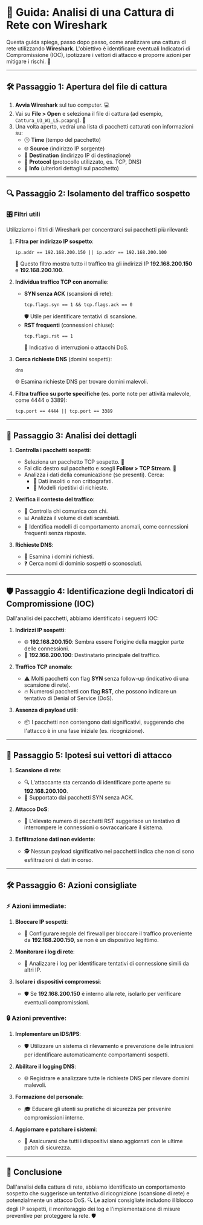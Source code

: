 # 📘 Guida: Analisi di una Cattura di Rete con Wireshark

Questa guida spiega, passo dopo passo, come analizzare una cattura di rete utilizzando **Wireshark**. L'obiettivo è identificare eventuali Indicatori di Compromissione (IOC), ipotizzare i vettori di attacco e proporre azioni per mitigare i rischi. 🚀

---

## 🛠️ **Passaggio 1: Apertura del file di cattura**

1. **Avvia Wireshark** sul tuo computer. 💻
2. Vai su **File > Open** e seleziona il file di cattura (ad esempio, `Cattura_U3_W1_L5.pcapng`). 📂
3. Una volta aperto, vedrai una lista di pacchetti catturati con informazioni su:
   - 🕒 **Time** (tempo del pacchetto)
   - 🌐 **Source** (indirizzo IP sorgente)
   - 🎯 **Destination** (indirizzo IP di destinazione)
   - 📡 **Protocol** (protocollo utilizzato, es. TCP, DNS)
   - 📝 **Info** (ulteriori dettagli sul pacchetto)

---

## 🔍 **Passaggio 2: Isolamento del traffico sospetto**

### 🎛️ Filtri utili
Utilizziamo i filtri di Wireshark per concentrarci sui pacchetti più rilevanti:

1. **Filtra per indirizzo IP sospetto**:
   ```
   ip.addr == 192.168.200.150 || ip.addr == 192.168.200.100
   ```
   🔎 Questo filtro mostra tutto il traffico tra gli indirizzi IP **192.168.200.150** e **192.168.200.100**.

2. **Individua traffico TCP con anomalie**:
   - **SYN senza ACK** (scansioni di rete):
     ```
     tcp.flags.syn == 1 && tcp.flags.ack == 0
     ```
     🛡️ Utile per identificare tentativi di scansione.
   - **RST frequenti** (connessioni chiuse):
     ```
     tcp.flags.rst == 1
     ```
     🚨 Indicativo di interruzioni o attacchi DoS.

3. **Cerca richieste DNS** (domini sospetti):
   ```
   dns
   ```
   🌐 Esamina richieste DNS per trovare domini malevoli.

4. **Filtra traffico su porte specifiche** (es. porte note per attività malevole, come 4444 o 3389):
   ```
   tcp.port == 4444 || tcp.port == 3389
   ```

---

## 🔬 **Passaggio 3: Analisi dei dettagli**

1. **Controlla i pacchetti sospetti**:
   - Seleziona un pacchetto TCP sospetto. 🧐
   - Fai clic destro sul pacchetto e scegli **Follow > TCP Stream**. 🔗
   - Analizza i dati della comunicazione (se presenti). Cerca:
     - 🛑 Dati insoliti o non crittografati.
     - 🔁 Modelli ripetitivi di richieste.

2. **Verifica il contesto del traffico**:
   - 👥 Controlla chi comunica con chi.
   - 📊 Analizza il volume di dati scambiati.
   - 🚩 Identifica modelli di comportamento anomali, come connessioni frequenti senza risposte.

3. **Richieste DNS**:
   - 🔎 Esamina i domini richiesti.
   - ❓ Cerca nomi di dominio sospetti o sconosciuti.

---

## 🛡️ **Passaggio 4: Identificazione degli Indicatori di Compromissione (IOC)**

Dall'analisi dei pacchetti, abbiamo identificato i seguenti IOC:

1. **Indirizzi IP sospetti**:
   - 🌐 **192.168.200.150**: Sembra essere l'origine della maggior parte delle connessioni.
   - 🎯 **192.168.200.100**: Destinatario principale del traffico.

2. **Traffico TCP anomalo**:
   - ⚠️ Molti pacchetti con flag **SYN** senza follow-up (indicativo di una scansione di rete).
   - 🔥 Numerosi pacchetti con flag **RST**, che possono indicare un tentativo di Denial of Service (DoS).

3. **Assenza di payload utili**:
   - 📦 I pacchetti non contengono dati significativi, suggerendo che l'attacco è in una fase iniziale (es. ricognizione).

---

## 🧩 **Passaggio 5: Ipotesi sui vettori di attacco**

1. **Scansione di rete**:
   - 🔍 L'attaccante sta cercando di identificare porte aperte su **192.168.200.100**.
   - 📌 Supportato dai pacchetti SYN senza ACK.

2. **Attacco DoS**:
   - 🚨 L'elevato numero di pacchetti RST suggerisce un tentativo di interrompere le connessioni o sovraccaricare il sistema.

3. **Esfiltrazione dati non evidente**:
   - 🕵️ Nessun payload significativo nei pacchetti indica che non ci sono esfiltrazioni di dati in corso.

---

## 🛠️ **Passaggio 6: Azioni consigliate**

### ⚡ **Azioni immediate**:
1. **Bloccare IP sospetti**:
   - 🚧 Configurare regole del firewall per bloccare il traffico proveniente da **192.168.200.150**, se non è un dispositivo legittimo.

2. **Monitorare i log di rete**:
   - 📜 Analizzare i log per identificare tentativi di connessione simili da altri IP.

3. **Isolare i dispositivi compromessi**:
   - 🛡️ Se **192.168.200.150** è interno alla rete, isolarlo per verificare eventuali compromissioni.

### 🔒 **Azioni preventive**:
1. **Implementare un IDS/IPS**:
   - 🛡️ Utilizzare un sistema di rilevamento e prevenzione delle intrusioni per identificare automaticamente comportamenti sospetti.

2. **Abilitare il logging DNS**:
   - 🌐 Registrare e analizzare tutte le richieste DNS per rilevare domini malevoli.

3. **Formazione del personale**:
   - 🎓 Educare gli utenti su pratiche di sicurezza per prevenire compromissioni interne.

4. **Aggiornare e patchare i sistemi**:
   - 🔄 Assicurarsi che tutti i dispositivi siano aggiornati con le ultime patch di sicurezza.

---

## 🎯 **Conclusione**

Dall'analisi della cattura di rete, abbiamo identificato un comportamento sospetto che suggerisce un tentativo di ricognizione (scansione di rete) e potenzialmente un attacco DoS. 🔍 Le azioni consigliate includono il blocco degli IP sospetti, il monitoraggio dei log e l'implementazione di misure preventive per proteggere la rete. 🛡️